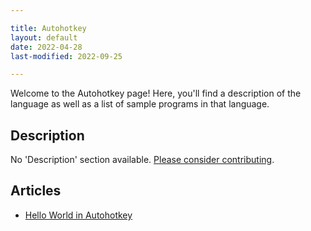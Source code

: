 ```yaml
---

title: Autohotkey
layout: default
date: 2022-04-28
last-modified: 2022-09-25

---
```


Welcome to the Autohotkey page! Here, you'll find a description of the language as well as a list of sample programs in that language.

## Description

No 'Description' section available. [Please consider contributing](https://github.com/TheRenegadeCoder/sample-programs-website).

## Articles

- [Hello World in Autohotkey](https://sampleprograms.io/projects/hello-world/autohotkey)
